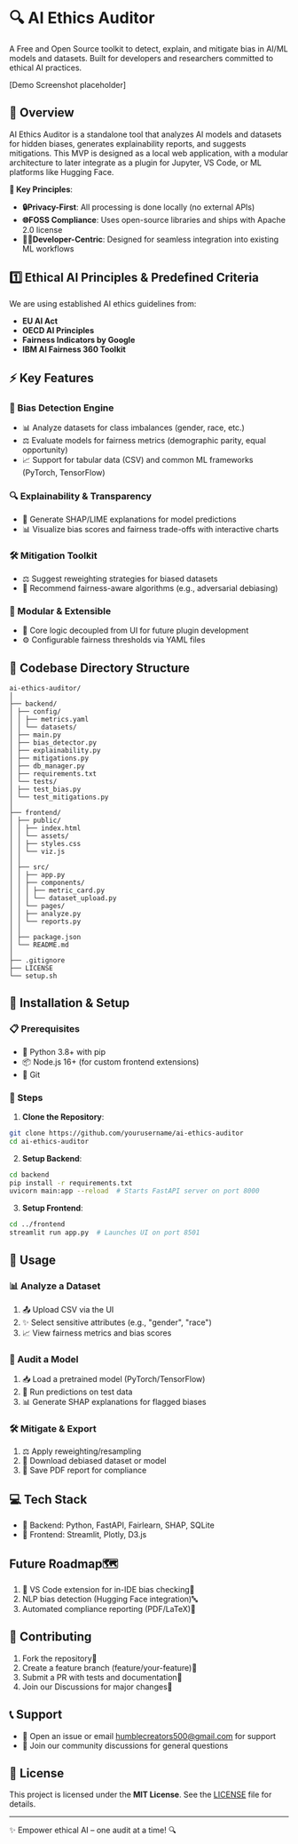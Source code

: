 # 🔍 AI Ethics Auditor

A Free and Open Source toolkit to detect, explain, and mitigate bias in AI/ML models and datasets. Built for developers and researchers committed to ethical AI practices.

[Demo Screenshot placeholder]

## 🎯 Overview

AI Ethics Auditor is a standalone tool that analyzes AI models and datasets for hidden biases, generates explainability reports, and suggests mitigations. This MVP is designed as a local web application, with a modular architecture to later integrate as a plugin for Jupyter, VS Code, or ML platforms like Hugging Face.

**🌟 Key Principles**:
-  **🔒Privacy-First**: All processing is done locally (no external APIs)
-  **🌐FOSS Compliance**: Uses open-source libraries and ships with Apache 2.0 license
-  **👩‍💻Developer-Centric**: Designed for seamless integration into existing ML workflows

## 1️⃣ Ethical AI Principles & Predefined Criteria
We are using established AI ethics guidelines from:
-  **EU AI Act**
-  **OECD AI Principles**
-  **Fairness Indicators by Google**
-  **IBM AI Fairness 360 Toolkit**

## ⚡ Key Features

### 🎯 Bias Detection Engine
- 📊 Analyze datasets for class imbalances (gender, race, etc.)
- ⚖️ Evaluate models for fairness metrics (demographic parity, equal opportunity)
- 📈 Support for tabular data (CSV) and common ML frameworks (PyTorch, TensorFlow)

### 🔍 Explainability & Transparency
- 🧮 Generate SHAP/LIME explanations for model predictions
- 📊 Visualize bias scores and fairness trade-offs with interactive charts

### 🛠️ Mitigation Toolkit
- ⚖️ Suggest reweighting strategies for biased datasets
- 🔧 Recommend fairness-aware algorithms (e.g., adversarial debiasing)

### 🧩 Modular & Extensible
- 🔌 Core logic decoupled from UI for future plugin development
- ⚙️ Configurable fairness thresholds via YAML files

## 📂 Codebase Directory Structure
```
ai-ethics-auditor/
│
├── backend/
│ ├── config/
│ │ ├── metrics.yaml
│ │ └── datasets/
│ ├── main.py
│ ├── bias_detector.py
│ ├── explainability.py
│ ├── mitigations.py
│ ├── db_manager.py
│ ├── requirements.txt
│ └── tests/
│ ├── test_bias.py
│ └── test_mitigations.py
│
├── frontend/
│ ├── public/
│ │ ├── index.html
│ │ └── assets/
│ │ ├── styles.css
│ │ └── viz.js
│ │
│ ├── src/
│ │ ├── app.py
│ │ ├── components/
│ │ │ ├── metric_card.py
│ │ │ └── dataset_upload.py
│ │ └── pages/
│ │ ├── analyze.py
│ │ └── reports.py
│ │
│ ├── package.json
│ └── README.md
│
├── .gitignore
├── LICENSE
└── setup.sh
```

## 🚀 Installation & Setup

### 📋 Prerequisites
- 🐍 Python 3.8+ with pip
- 📦 Node.js 16+ (for custom frontend extensions)
- 🔄 Git

### 🔧 Steps
1. **Clone the Repository**:
```bash
git clone https://github.com/yourusername/ai-ethics-auditor
cd ai-ethics-auditor
```

2. **Setup Backend**:
```bash
cd backend
pip install -r requirements.txt
uvicorn main:app --reload  # Starts FastAPI server on port 8000
```

3. **Setup Frontend**:
```bash
cd ../frontend
streamlit run app.py  # Launches UI on port 8501
```

## 📱 Usage

### 📊 Analyze a Dataset
1. 📤 Upload CSV via the UI
2. ✨ Select sensitive attributes (e.g., "gender", "race")
3. 📈 View fairness metrics and bias scores

### 🤖 Audit a Model
1. 📥 Load a pretrained model (PyTorch/TensorFlow)
2. 🔄 Run predictions on test data
3. 📊 Generate SHAP explanations for flagged biases

### 🛠️ Mitigate & Export
1. ⚖️ Apply reweighting/resampling
2. 💾 Download debiased dataset or model
3. 📄 Save PDF report for compliance

## 💻 Tech Stack
- 🔧 Backend: Python, FastAPI, Fairlearn, SHAP, SQLite
- 🎨 Frontend: Streamlit, Plotly, D3.js

##  Future Roadmap🗺️
1. 🔌 VS Code extension for in-IDE bias checking🔌
2.  NLP bias detection (Hugging Face integration)🔤
3.  Automated compliance reporting (PDF/LaTeX)📑

## 🤝 Contributing
1.  Fork the repository🔀
2.  Create a feature branch (feature/your-feature)🌿
3.  Submit a PR with tests and documentation📝
4.  Join our Discussions for major changes💬

## 📞 Support
- 🐛 Open an issue or email humblecreators500@gmail.com for support
- 💭 Join our community discussions for general questions

## 📜 License
This project is licensed under the **MIT License**. See the [LICENSE](./LICENSE) file for details.

---

✨ Empower ethical AI – one audit at a time! 🔍

